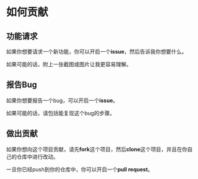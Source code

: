 # 如何贡献

## 功能请求

如果你想要请求一个新功能，你可以开启一个**issue**，然后告诉我你想要什么。

如果可能的话，附上一张截图或图片让我更容易理解。

## 报告Bug

如果你想要报告一个bug，可以开启一个**issue**。

如果可能的话，请包括能复现这个bug的步骤。

## 做出贡献

如果你想向这个项目贡献，请先**fork**这个项目，然后**clone**这个项目，并且在你自己的仓库中进行改动。

一旦你已经push到你的仓库中，你可以开启一个**pull request**。